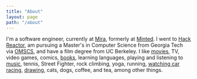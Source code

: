 ```yaml
---
title: "About"
layout: page
path: "/about"
---
```


I'm a software engineer, currently at [Mira](https://www.getmira.com), formerly at [Minted](https://www.minted.com). I went to [Hack Reactor](http://www.hackreactor.com), am pursuing a Master's in Computer Science from Georgia Tech via [OMSCS](http://www.omscs.gatech.edu/), and have a film degree from UC Berkeley. I like [movies](https://letterboxd.com/concreted/), TV, video games, comics, [books](https://www.goodreads.com/user/show/1092955-aric-huang), learning languages, playing and listening to [music](https://www.last.fm/user/concrete_d), tennis, Street Fighter, rock climbing, yoga, running, [watching car racing](https://plus.google.com/u/0/collection/UkwxmB), [drawing](http://concreted.imgur.com/), cats, dogs, coffee, and tea, among other things.
